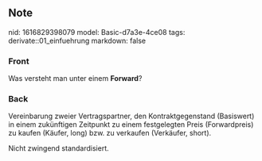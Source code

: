 ## Note
nid: 1616829398079
model: Basic-d7a3e-4ce08
tags: derivate::01_einfuehrung
markdown: false

### Front
Was versteht man unter einem <b>Forward</b>?

### Back
Vereinbarung zweier Vertragspartner, den Kontraktgegenstand
(Basiswert) in einem zukünftigen Zeitpunkt zu einem festgelegten
Preis (Forwardpreis) zu kaufen (Käufer, long) bzw. zu verkaufen
(Verkäufer, short).
<div>
  Nicht zwingend standardisiert.
</div>

